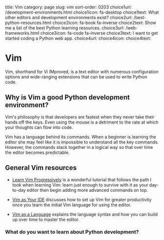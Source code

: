 title: Vim
category: page
slug: vim
sort-order: 0203
choice1url: /development-environments.html
choice1icon: fa-desktop
choice1text: What other editors and development environments exist?
choice2url: /best-python-resources.html
choice2icon: fa-book fa-inverse
choice2text: Show me a list of the best Python learning resources.
choice3url: /web-frameworks.html
choice3icon: fa-code fa-inverse
choice3text: I want to get started coding a Python web app.
choice4url:
choice4icon:
choice4text:


# Vim
Vim, shorthand for Vi IMproved, is a text editor with numerous configuration 
options and wide-ranging extensions that can be used to write Python code.


## Why is Vim a good Python development environment?
Vim's philosophy is that developers are fastest when they never take their 
hands off the keys. Even using the mouse is a detriment to the rate at which
your thoughts can flow into code. 

Vim has a language behind its commands. When a beginner is learning the
editor she may feel like it is impossible to understand all the key commands.
However, the commands stack together in a logical way so that over time
the editor becomes predictable.


## General Vim resources
* [Learn Vim Progressively](http://yannesposito.com/Scratch/en/blog/Learn-Vim-Progressively/)
  is a wonderful tutorial that follows the path I took when learning Vim:
  learn just enough to survive with it as your day-to-day editor then begin 
  adding more advanced commands on top.

* [Vim as Your IDE](http://haridas.in/vim-as-your-ide.html) discusses how to
  set up Vim for greater productivity once you learn the initial Vim language 
  for using the editor.

* [Vim as a Language](http://benmccormick.org/2014/07/02/learning-vim-in-2014-vim-as-language/)
  explains the language syntax and how you can build up over time to master
  the editor.


### What do you want to learn about Python development?
